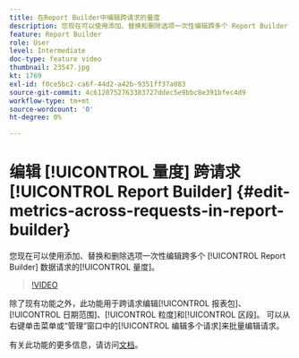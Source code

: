 ```yaml
---
title: 在Report Builder中编辑跨请求的量度
description: 您现在可以使用添加、替换和删除选项一次性编辑跨多个 Report Builder 数据请求的量度。
feature: Report Builder
role: User
level: Intermediate
doc-type: feature video
thumbnail: 23547.jpg
kt: 1769
exl-id: f0ce5bc2-ca6f-44d2-a42b-9351ff37a083
source-git-commit: 4c6120752763383727ddec5e9bbc8e391bfec4d9
workflow-type: tm+mt
source-wordcount: '0'
ht-degree: 0%

---
```


# 编辑 [!UICONTROL 量度] 跨请求 [!UICONTROL Report Builder] {#edit-metrics-across-requests-in-report-builder}

您现在可以使用添加、替换和删除选项一次性编辑跨多个 [!UICONTROL Report Builder] 数据请求的[!UICONTROL 量度]。

>[!VIDEO](https://video.tv.adobe.com/v/23547/?quality=12)

除了现有功能之外，此功能用于跨请求编辑[!UICONTROL 报表包]、[!UICONTROL 日期范围]、[!UICONTROL 粒度]和[!UICONTROL 区段]。 可以从右键单击菜单或“管理”窗口中的[!UICONTROL 编辑多个请求]来批量编辑请求。

有关此功能的更多信息，请访问[文档](https://experienceleague.adobe.com/docs/analytics/analyze/report-builder/manage-requests/edit-multiple-metrics.html?lang=zh-Hans)。
